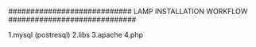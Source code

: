  ############################
 LAMP INSTALLATION WORKFLOW
 #############################

 1.mysql (postresql)
 2.libs
 3.apache
 4.php